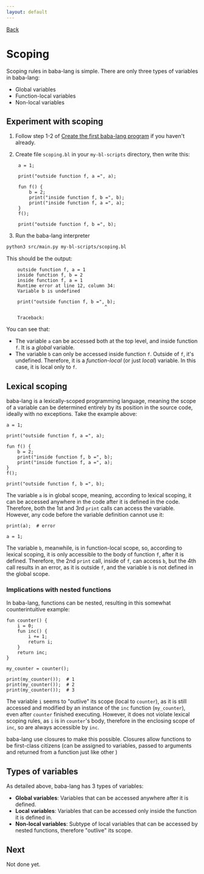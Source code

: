 ```yaml
---
layout: default
---
```



[Back](index.md)


# Scoping

Scoping rules in baba-lang is simple. There are only three types of variables in baba-lang:
- Global variables
- Function-local variables
- Non-local variables


## Experiment with scoping

1. Follow step 1-2 of [Create the first baba-lang program](hello-world.md#create-the-first-baba-lang-program) if you haven't already.

2. Create file `scoping.bl` in your `my-bl-scripts` directory, then write this:

        a = 1;

        print("outside function f, a =", a);

        fun f() {
            b = 2;
            print("inside function f, b =", b);
            print("inside function f, a =", a);
        }
        f();

        print("outside function f, b =", b);

3. Run the baba-lang interpreter
```sh
python3 src/main.py my-bl-scripts/scoping.bl
```
This should be the output:

        outside function f, a = 1
        inside function f, b = 2
        inside function f, a = 1
        Runtime error at line 12, column 34:
        Variable b is undefined

        print("outside function f, b =", b);
                                        ^

        Traceback:


You can see that:
- The variable `a` can be accessed both at the top level, and inside function `f`. It is a *global* variable.
- The variable `b` can only be accessed inside function `f`. Outside of `f`, it's undefined. Therefore, it is a *function-local* (or just *local*) variable. In this case, it is local only to `f`.


## Lexical scoping

baba-lang is a lexically-scoped programming language, meaning the scope of a variable can be determined entirely by its position in the source code, ideally with no exceptions. Take the example above:
```
a = 1;

print("outside function f, a =", a);

fun f() {
    b = 2;
    print("inside function f, b =", b);
    print("inside function f, a =", a);
}
f();

print("outside function f, b =", b);
```
The variable `a` is in global scope, meaning, according to lexical scoping, it can be accessed anywhere in the code after it is defined in the code. Therefore, both the 1st and 3rd `print` calls can access the variable. However, any code before the variable definition cannot use it:
```
print(a);  # error

a = 1;
```
The variable `b`, meanwhile, is in function-local scope, so, according to lexical scoping, it is only accessible to the body of function `f`, after it is defined. Therefore, the 2nd `print` call, inside of `f`, can access `b`, but the 4th call results in an error, as it is outside `f`, and the variable `b` is not defined in the global scope.

### Implications with nested functions

In baba-lang, functions can be nested, resulting in this somewhat counterintuitive example:
```
fun counter() {
    i = 0;
    fun inc() {
        i += 1;
        return i;
    }
    return inc;
}

my_counter = counter();

print(my_counter());  # 1
print(my_counter());  # 2
print(my_counter());  # 3
```
The variable `i` seems to "outlive" its scope (local to `counter`), as it is still accessed and modified by an instance of the `inc` function (`my_counter`), even after `counter` finished executing. However, it does not violate lexical scoping rules, as `i` is in `counter`'s body, therefore in the enclosing scope of `inc`, so are always accessible by `inc`.

baba-lang use closures to make this possible. Closures allow functions to be first-class citizens (can be assigned to variables, passed to arguments and returned from a function just like other )


## Types of variables

As detailed above, baba-lang has 3 types of variables:
- **Global variables**: Variables that can be accessed anywhere after it is defined.
- **Local variables**: Variables that can be accessed only inside the function it is defined in.
- **Non-local variables**: Subtype of local variables that can be accessed by nested functions, therefore "outlive" its scope.


## Next

Not done yet.